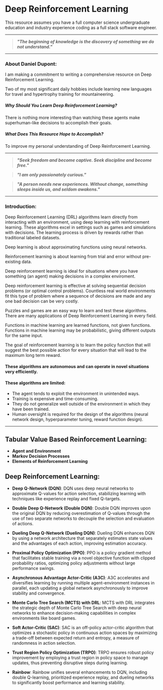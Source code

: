 # Deep Reinforcement Learning

This resource assumes you have a full computer science undergraduate education and industry experience coding as a full stack software engineer.

---

> **_"The beginning of knowledge is the discovery of something we do not understand."_**

---

### About Daniel Dupont:

I am making a commitment to writing a comprehensive resource on Deep Reinforcement Learning.

Two of my most significant daily hobbies include learning new languages for travel and hypertrophy training for mountaineering.

##### Why Should You Learn Deep Reinforcement Learning?

There is nothing more interesting than watching these agents make superhuman-like decisions to accomplish their goals.

##### What Does This Resource Hope to Accomplish?

To improve my personal understanding of Deep Reinforcement Learning.

---

> **_"Seek freedom and become captive. Seek discipline and become free."_**

> **_"I am only passionately curious."_**

> **_"A person needs new experiences. Without change, something sleeps inside us, and seldom awakens."_**

---

### Introduction:

Deep Reinforcement Learning (DRL) algorithms learn directly from interacting with an environment, using deep learning with reinforcement learning. These algorithms excel in settings such as games and simulations with decisions. The learning process is driven by rewards rather than traditional labeled datasets.

Deep learning is about approximating functions using neural networks.

Reinforcement learning is about learning from trial and error without pre-existing data.

Deep reinforcement learning is ideal for situations where you have something (an agent) making decisions in a complex enviroment.

Deep reinforcement learning is effective at solving sequential decision problems (or optimal control problems). Countless real world environments fit this type of problem where a sequence of decisions are made and any one bad decision can be very costly.

Puzzles and games are an easy way to learn and test these algorithms. There are many applications of Deep Reinforcement Learning in every field.

Functions in machine learning are learned functions, not given functions. Functions in machine learning may be probabilistic, giving different outputs for the same input.

The goal of reinforcement learning is to learn the policy function that will suggest the best possible action for every situation that will lead to the maximum long term reward.

#### These algorithms are autonomous and can operate in novel situations very efficiently.

#### These algorithms are limited:

- The agent tends to exploit the environment in unintended ways.
- Training is expensive and time-consuming.
- They do not generalize well outside of the environment in which they have been trained.
- Human oversight is required for the design of the algorithms (neural network design, hyperparameter tuning, reward function design).

---

## Tabular Value Based Reinforcement Learning:

- **Agent and Environment**
- **Markov Decision Processes**
- **Elements of Reinforcement Learning**

## Deep Reinforcement Learning:

- **Deep Q-Network (DQN)**:
  DQN uses deep neural networks to approximate Q-values for action selection, stabilizing learning with techniques like experience replay and fixed Q-targets.

- **Double Deep Q-Network (Double DQN)**:
  Double DQN improves upon the original DQN by reducing overestimation of Q-values through the use of two separate networks to decouple the selection and evaluation of actions.

- **Dueling Deep Q-Network (Dueling DQN)**:
  Dueling DQN enhances DQN by using a network architecture that separately estimates state values and the advantages of each action, improving estimation accuracy.

- **Proximal Policy Optimization (PPO)**:
  PPO is a policy gradient method that facilitates stable training via a novel objective function with clipped probability ratios, optimizing policy adjustments without large performance swings.

- **Asynchronous Advantage Actor-Critic (A3C)**:
  A3C accelerates and diversifies learning by running multiple agent-environment instances in parallel, each updating a global network asynchronously to improve stability and convergence.

- **Monte Carlo Tree Search (MCTS) with DRL**:
  MCTS with DRL integrates the strategic depth of Monte Carlo Tree Search with deep neural networks to enhance decision-making capabilities in complex environments like board games.

- **Soft Actor-Critic (SAC)**:
  SAC is an off-policy actor-critic algorithm that optimizes a stochastic policy in continuous action spaces by maximizing a trade-off between expected return and entropy, a measure of randomness in action selection.

- **Trust Region Policy Optimization (TRPO)**:
  TRPO ensures robust policy improvement by employing a trust region in policy space to manage updates, thus preventing disruptive steps during learning.

- **Rainbow**:
  Rainbow unifies several enhancements to DQN, including double Q-learning, prioritized experience replay, and dueling networks to significantly boost performance and learning stability.
